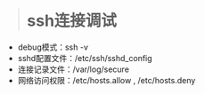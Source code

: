 ># ssh连接调试
* debug模式：ssh -v
* sshd配置文件：/etc/ssh/sshd_config
* 连接记录文件：/var/log/secure
* 网络访问权限：/etc/hosts.allow , /etc/hosts.deny